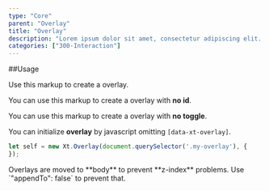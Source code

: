 ```yaml
---
type: "Core"
parent: "Overlay"
title: "Overlay"
description: "Lorem ipsum dolor sit amet, consectetur adipiscing elit. Nunc tempus laoreet leo sit amet iaculis."
categories: ["300-Interaction"]
---
```


##Usage

Use this markup to create a overlay.

<script type="text/plain" class="language-markup">
  <button type="button" data-xt-overlay="{ targets: '#overlay-custom' }">
    <!-- content -->
  </button>
  <div class="overlay overlay--default" id="overlay-custom">
    <div class="overlay-container">
      <div class="overlay-inner">
        <div class="overlay-design"></div>
          <div class="overlay-close xt-fixed--check">
            <button type="button" class="btn btn-close" aria-label="Close"></button>
          </div>
        <div class="overlay-content">
          <!-- content -->
        </div>
      </div>
    </div>
  </div>
</script>

You can use this markup to create a overlay with **no id**.

<script type="text/plain" class="language-markup">
  <div data-xt-overlay>
    <button type="button">
      <!-- content -->
    </button>
    <div class="overlay overlay--default">
      <div class="overlay-container">
        <div class="overlay-inner">
          <div class="overlay-design"></div>
          <div class="overlay-close xt-fixed--check">
            <button type="button" class="btn btn-close" aria-label="Close"></button>
          </div>
          <div class="overlay-content">
            <!-- content -->
          </div>
        </div>
      </div>
    </div>
  </div>
</script>

You can use this markup to create a overlay with **no toggle**.

<script type="text/plain" class="language-markup">
  <div class="overlay overlay--default active" data-xt-overlay>
    <div class="overlay-container">
      <div class="overlay-inner">
        <div class="overlay-design"></div>
          <div class="overlay-close xt-fixed--check">
            <button type="button" class="btn btn-close" aria-label="Close"></button>
          </div>
        <div class="overlay-content">
          <!-- content -->
        </div>
      </div>
    </div>
  </div>
</script>

You can initialize **overlay** by javascript omitting `[data-xt-overlay]`.

```jsx
let self = new Xt.Overlay(document.querySelector('.my-overlay'), {
});
```

<div class="alert">
  <div class="alert-content">
    Overlays are moved to **body** to prevent **z-index** problems. Use `"appendTo": false` to prevent that.
  </div>
</div>
